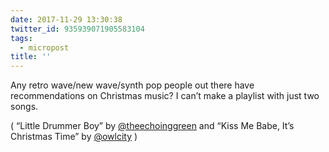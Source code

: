 ```yaml
---
date: 2017-11-29 13:30:38
twitter_id: 935939071905583104
tags:
  - micropost
title: ''
---
```


Any retro wave/new wave/synth pop people out there have recommendations on Christmas music? I can’t make a playlist with just two songs.

( “Little Drummer Boy” by [@theechoinggreen](https://twitter.com/theechoinggreen) and “Kiss Me Babe, It’s Christmas Time” by [@owlcity](https://twitter.com/owlcity) )
